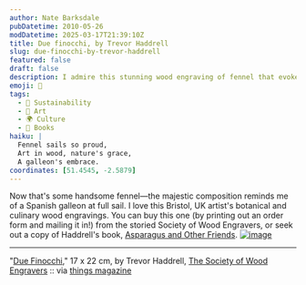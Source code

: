 ```yaml
---
author: Nate Barksdale
pubDatetime: 2010-05-26
modDatetime: 2025-03-17T21:39:10Z
title: Due finocchi, by Trevor Haddrell
slug: due-finocchi-by-trevor-haddrell
featured: false
draft: false
description: I admire this stunning wood engraving of fennel that evokes the image of a Spanish galleon at full sail.
emoji: 🌿
tags:
  - 🌱 Sustainability
  - 🎨 Art
  - 🌍 Culture
  - 📖 Books
haiku: |
  Fennel sails so proud,  
  Art in wood, nature's grace,  
  A galleon's embrace.
coordinates: [51.4545, -2.5879]
---
```


Now that's some handsome fennel—the majestic composition reminds me of a Spanish galleon at full sail. I love this Bristol, UK artist's botanical and culinary wood engravings. You can buy this one (by printing out an order form and mailing it in!) from the storied Society of Wood Engravers, or seek out a copy of Haddrell's book, [Asparagus and Other Friends](https://www.google.com/search?q=%22Asparagus%20and%20Other%20Friends%22%20amazon.com). [![image](http://culture-making.com/media/duefinocchi.jpg)](http://www.woodengravers.co.uk/gallery03.html)

---

"[Due Finocchi](https://www.google.com/search?q=%22Due%20Finocchi%22%20woodengravers.co.uk)," 17 x 22 cm, by Trevor Haddrell, [The Society of Wood Engravers](http://web.archive.org/web/20130511064216/http://www.woodengravers.co.uk:80/gallery03.html) :: via [things magazine](http://thingsmag.wordpress.com/2010/05/21/random-linkage/)
